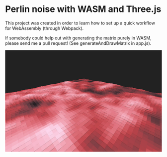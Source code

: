 # Perlin noise with WASM and Three.js

This project was created in order to learn how to set up a quick workflow for WebAssembly (through Webpack).

If somebody could help out with generating the matrix purely in WASM, please send me a pull request! (See generateAndDrawMatrix in app.js).

![](image.jpg)